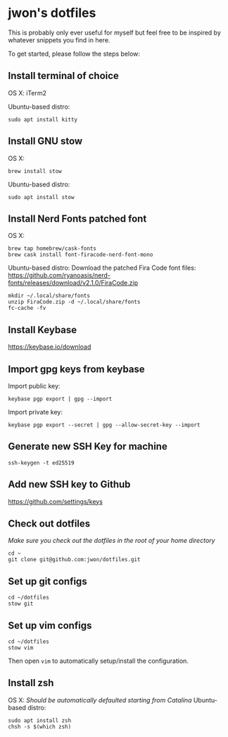 # jwon's dotfiles
This is probably only ever useful for myself but feel free to be inspired by whatever snippets you find in here.

To get started, please follow the steps below:

## Install terminal of choice
OS X:
iTerm2

Ubuntu-based distro:
```
sudo apt install kitty
```

## Install GNU stow
OS X:
```
brew install stow
```
Ubuntu-based distro:
```
sudo apt install stow
```

## Install Nerd Fonts patched font
OS X:
```
brew tap homebrew/cask-fonts
brew cask install font-firacode-nerd-font-mono
```
Ubuntu-based distro:
Download the patched Fira Code font files:
https://github.com/ryanoasis/nerd-fonts/releases/download/v2.1.0/FiraCode.zip
```
mkdir ~/.local/share/fonts
unzip FiraCode.zip -d ~/.local/share/fonts
fc-cache -fv
```

## Install Keybase
https://keybase.io/download

## Import gpg keys from keybase
Import public key:
```
keybase pgp export | gpg --import
```
Import private key:
```
keybase pgp export --secret | gpg --allow-secret-key --import
```

## Generate new SSH Key for machine
```
ssh-keygen -t ed25519
```

## Add new SSH key to Github
https://github.com/settings/keys

## Check out dotfiles
*Make sure you check out the dotfiles in the root of your home directory*
```
cd ~
git clone git@github.com:jwon/dotfiles.git
```

## Set up git configs
```
cd ~/dotfiles
stow git
```

## Set up vim configs
```
cd ~/dotfiles
stow vim
```
Then open `vim` to automatically setup/install the configuration.

## Install zsh
OS X:
*Should be automatically defaulted starting from Catalina*
Ubuntu-based distro:
```
sudo apt install zsh
chsh -s $(which zsh)
```
